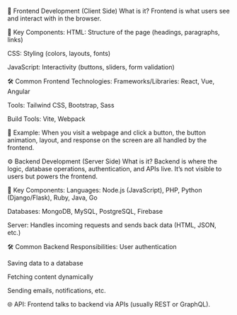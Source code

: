 🔧 Frontend Development (Client Side)
What is it?
Frontend is what users see and interact with in the browser.

🔑 Key Components:
HTML: Structure of the page (headings, paragraphs, links)

CSS: Styling (colors, layouts, fonts)

JavaScript: Interactivity (buttons, sliders, form validation)

🛠 Common Frontend Technologies:
Frameworks/Libraries: React, Vue, Angular

Tools: Tailwind CSS, Bootstrap, Sass

Build Tools: Vite, Webpack

👀 Example:
When you visit a webpage and click a button, the button animation, layout, and response on the screen are all handled by the frontend.



⚙️ Backend Development (Server Side)
What is it?
Backend is where the logic, database operations, authentication, and APIs live. It’s not visible to users but powers the frontend.

🔑 Key Components:
Languages: Node.js (JavaScript), PHP, Python (Django/Flask), Ruby, Java, Go

Databases: MongoDB, MySQL, PostgreSQL, Firebase

Server: Handles incoming requests and sends back data (HTML, JSON, etc.)

🛠 Common Backend Responsibilities:
User authentication

Saving data to a database

Fetching content dynamically

Sending emails, notifications, etc.

🌐 API:
Frontend talks to backend via APIs (usually REST or GraphQL).

